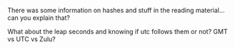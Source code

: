 There was some information on hashes and stuff in the reading material… can you explain that?

What about the leap seconds and knowing if utc follows them or not? GMT vs UTC vs Zulu?